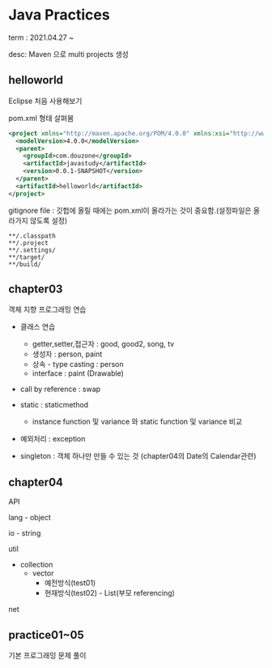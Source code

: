 # Java Practices

term : 2021.04.27 ~ 

desc: Maven 으로 multi projects 생성

## helloworld
Eclipse 처음 사용해보기

pom.xml 형태 살펴봄
```xml
<project xmlns="http://maven.apache.org/POM/4.0.0" xmlns:xsi="http://www.w3.org/2001/XMLSchema-instance" xsi:schemaLocation="http://maven.apache.org/POM/4.0.0 https://maven.apache.org/xsd/maven-4.0.0.xsd">
  <modelVersion>4.0.0</modelVersion>
  <parent>
    <groupId>com.douzone</groupId>
    <artifactId>javastudy</artifactId>
    <version>0.0.1-SNAPSHOT</version>
  </parent>
  <artifactId>helloworld</artifactId>
</project>
```

gitignore file : 깃헙에 올릴 때에는 pom.xml이 올라가는 것이 중요함.(설정파일은 올라가지 않도록 설정)
```
**/.classpath
**/.project
**/.settings/
**/target/
**/build/
```

## chapter03
객체 지향 프로그래밍 연습

* 클래스 연습
	* getter,setter,접근자 : good, good2, song, tv
	* 생성자 : person, paint
	* 상속 - type casting : person
	* interface : paint (Drawable)

* call by reference : swap

* static : staticmethod
	* instance function 및 variance 와 static function 및 variance 비교

* 예외처리 : exception

* singleton : 객체 하나만 만들 수 있는 것 (chapter04의 Date의 Calendar관련)

## chapter04
API

lang - object

io - string

util

* collection
	* vector
		* 예전방식(test01)
		* 현재방식(test02) - List(부모 referencing)

net


## practice01~05
기본 프로그래밍 문제 풀이